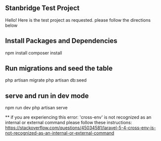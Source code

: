 
## Stanbridge Test Project

Hello! Here is the test project as requested. please follow the directions below

## Install Packages and Dependencies

npm install composer install

## Run migrations and seed the table

php artisan migrate php artisan db:seed

## serve and run in dev mode
npm run dev php artisan serve

**
if you are experiencing this error: 'cross-env' is not recognized as an internal or external command
please follow these instructions: https://stackoverflow.com/questions/45034581/laravel-5-4-cross-env-is-not-recognized-as-an-internal-or-external-command

